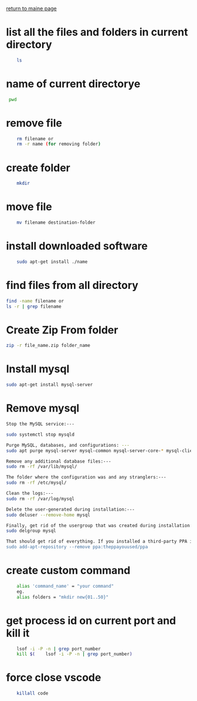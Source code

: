 [return to maine page](readme.md)

# list all the files and folders in current directory

```bash
    ls
```

# name of current directorye

```bash
 pwd
```

# remove file

```bash
    rm filename or
    rm -r name (for removing folder)
```

# create folder

```bash
    mkdir
```

# move file

```bash
    mv filename destination-folder
```

# install downloaded software

```bash
    sudo apt-get install ./name
```

# find files from all directory

```bash
find -name filename or
ls -r | grep filename
```

# Create Zip From folder

```bash
zip -r file_name.zip folder_name
```

# Install mysql

```bash
sudo apt-get install mysql-server
```

# Remove mysql

```bash
Stop the MySQL service:---

sudo systemctl stop mysqld

Purge MySQL, databases, and configurations: ---
sudo apt purge mysql-server mysql-common mysql-server-core-* mysql-client-core-*

Remove any additional database files:---
sudo rm -rf /var/lib/mysql/

The folder where the configuration was and any stranglers:---
sudo rm -rf /etc/mysql/

Clean the logs:---
sudo rm -rf /var/log/mysql

Delete the user-generated during installation:---
sudo deluser --remove-home mysql

Finally, get rid of the usergroup that was created during installation:---
sudo delgroup mysql

That should get rid of everything. If you installed a third-party PPA in order to install MySQL then you'll need to remove that.---
sudo add-apt-repository --remove ppa:theppayouused/ppa

```

# create custom command

```bash
    alias 'command_name' = "your command"
    eg.
    alias folders = "mkdir new{01..50}"
```

# get process id on current port and kill it

```bash
    lsof -i -P -n | grep port_number
    kill $(    lsof -i -P -n | grep port_number)

```

# force close vscode

```bash
    killall code
```

